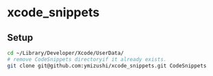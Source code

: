 # xcode_snippets

## Setup
```sh
cd ~/Library/Developer/Xcode/UserData/
# remove CodeSnippets directoryif it already exists.
git clone git@github.com:ymizushi/xcode_snippets.git CodeSnippets 
```

